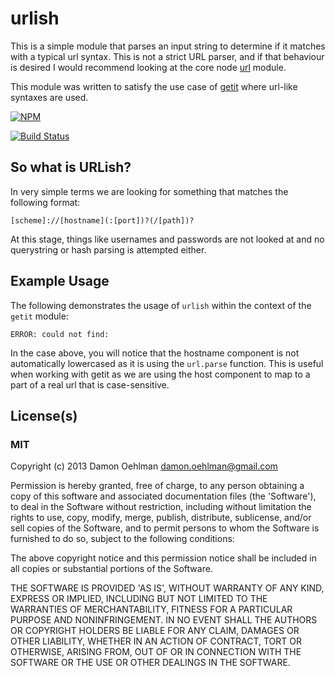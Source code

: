 # urlish

This is a simple module that parses an input string to determine if it
matches with a typical url syntax.  This is not a strict URL parser, and if
that behaviour is desired I would recommend looking at the core node
[url](http://nodejs.org/api/url.html) module.

This module was written to satisfy the use case of
[getit](https://github.com/DamonOehlman/getit) where url-like syntaxes
are used.


[![NPM](https://nodei.co/npm/urlish.png)](https://nodei.co/npm/urlish/)

[![Build Status](https://drone.io/bitbucket.org/DamonOehlman/urlish/status.png)](https://drone.io/bitbucket.org/DamonOehlman/urlish/latest)

## So what is URLish?

In very simple terms we are looking for something that matches the
following format:

```
[scheme]://[hostname](:[port])?(/[path])?
```

At this stage, things like usernames and passwords are not looked at
and no querystring or hash parsing is attempted either.

## Example Usage

The following demonstrates the usage of `urlish` within the context
of the `getit` module:

```
ERROR: could not find: 
```

In the case above, you will notice that the hostname component is not
automatically lowercased as it is using the `url.parse` function. This is
useful when working with getit as we are using the host component to map
to a part of a real url that is case-sensitive.

## License(s)

### MIT

Copyright (c) 2013 Damon Oehlman <damon.oehlman@gmail.com>

Permission is hereby granted, free of charge, to any person obtaining
a copy of this software and associated documentation files (the
'Software'), to deal in the Software without restriction, including
without limitation the rights to use, copy, modify, merge, publish,
distribute, sublicense, and/or sell copies of the Software, and to
permit persons to whom the Software is furnished to do so, subject to
the following conditions:

The above copyright notice and this permission notice shall be
included in all copies or substantial portions of the Software.

THE SOFTWARE IS PROVIDED 'AS IS', WITHOUT WARRANTY OF ANY KIND,
EXPRESS OR IMPLIED, INCLUDING BUT NOT LIMITED TO THE WARRANTIES OF
MERCHANTABILITY, FITNESS FOR A PARTICULAR PURPOSE AND NONINFRINGEMENT.
IN NO EVENT SHALL THE AUTHORS OR COPYRIGHT HOLDERS BE LIABLE FOR ANY
CLAIM, DAMAGES OR OTHER LIABILITY, WHETHER IN AN ACTION OF CONTRACT,
TORT OR OTHERWISE, ARISING FROM, OUT OF OR IN CONNECTION WITH THE
SOFTWARE OR THE USE OR OTHER DEALINGS IN THE SOFTWARE.
